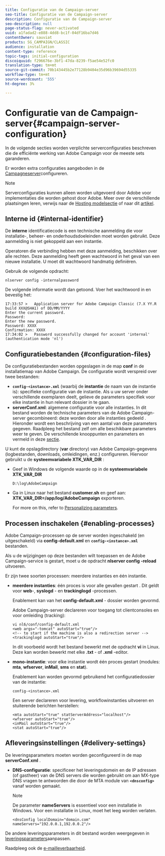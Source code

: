 ```yaml
---
title: Configuratie van de Campaign-server
seo-title: Configuratie van de Campaign-server
description: Configuratie van de Campaign-server
seo-description: null
page-status-flag: never-activated
uuid: a1fadad2-e888-4dd8-bc1f-04df16ba7d46
contentOwner: sauviat
products: SG_CAMPAIGN/CLASSIC
audience: installation
content-type: reference
topic-tags: initial-configuration
discoiquuid: f296676e-3bf1-47da-8239-f5ae54e52fc0
translation-type: tm+mt
source-git-commit: 70b143445b2e77128b9404e35d96b39694d55335
workflow-type: tm+mt
source-wordcount: '555'
ht-degree: 3%

---
```



# Configuratie van de Campaign-server{#campaign-server-configuration}

In de volgende secties worden verplichte serverconfiguraties beschreven die de efficiënte werking van Adobe Campaign voor de meeste sets garanderen.

Er worden extra configuraties aangeboden in de [Campagneserver](../../installation/using/configuring-campaign-server.md)configureren.

>[!NOTE]
>
>Serverconfiguraties kunnen alleen worden uitgevoerd door Adobe voor implementaties die worden gehost door Adobe. Meer over de verschillende plaatsingen leren, verwijs naar de [Hosting modelsectie](../../installation/using/hosting-models.md) of naar dit [artikel](https://helpx.adobe.com/nl/campaign/kb/acc-on-prem-vs-hosted.html).

## Interne id {#internal-identifier}

De **interne** identificatiecode is een technische aanmelding die voor installatie-, beheer- en onderhoudsdoeleinden moet worden gebruikt. Deze aanmelding is niet gekoppeld aan een instantie.

Operatoren die verbinding hebben met deze aanmelding, beschikken over alle rechten. Deze aanmelding heeft geen wachtwoord in het geval van een nieuwe installatie. U moet dit wachtwoord handmatig definiëren.

Gebruik de volgende opdracht:

```
nlserver config -internalpassword
```

De volgende informatie wordt dan getoond. Voer het wachtwoord in en bevestig het:

```
17:33:57 >   Application server for Adobe Campaign Classic (7.X YY.R build XXX@SHA1) of DD/MM/YYYY
Enter the current password.
Password:
Enter the new password.
Password: XXXX
Confirmation: XXXX
17:34:02 >   Password successfully changed for account 'internal' (authentication mode 'nl')
```

## Configuratiebestanden {#configuration-files}

De configuratiebestanden worden opgeslagen in de map **conf** in de installatiemap van Adobe Campaign. De configuratie wordt verspreid over twee bestanden:

* **`config-<instance>.xml`** (waarbij de **instantie** de naam van de instantie is): specifieke configuratie van de instantie. Als u uw server onder verschillende exemplaren deelt, gelieve de parameters specifiek voor elke instantie in hun relevant dossier in te gaan.
* **serverConf.xml**: algemene configuratie voor alle instanties. In dit bestand worden de technische parameters van de Adobe Campaign-server gecombineerd: deze worden door alle instanties gedeeld . Hieronder wordt een beschrijving van een aantal van deze parameters gegeven. Raadpleeg het bestand zelf om alle beschikbare parameters weer te geven. De verschillende knooppunten en parameters en vermeld in deze [sectie](../../installation/using/the-server-configuration-file.md).

U kunt de opslagdirectory (**var** directory) van Adobe Campaign-gegevens (logbestanden, downloads, omleidingen, enz.) configureren. Hiervoor gebruikt u de **systeemvariabele XTK_VAR_DIR** :

* Geef in Windows de volgende waarde op in de **systeemvariabele XTK_VAR_DIR**

   ```
   D:\log\AdobeCampaign
   ```

* Ga in Linux naar het bestand **customer.sh** en geef aan: **XTK_VAR_DIR=/app/log/AdobeCampaign** exporteren.

   For more on this, refer to [Personalizing parameters](../../installation/using/installing-packages-with-linux.md#personalizing-parameters).

## Processen inschakelen {#enabling-processes}

Adobe Campaign-processen op de server worden ingeschakeld (en uitgeschakeld) via **config-default.xml** en **`config-<instance>.xml`** bestanden.

Als u de wijzigingen op deze bestanden wilt toepassen en de Adobe Campaign-service is gestart, moet u de opdracht **nlserver config -reload** uitvoeren.

Er zijn twee soorten processen: meerdere instanties en één instantie.

* **meerdere instanties**: één proces is voor alle gevallen gestart . Dit geldt voor **web**-, **syslogd** - en **trackinglogd** -processen.

   Enablement kan van het **config-default.xml** - dossier worden gevormd.

   Adobe Campaign-server declareren voor toegang tot clientconsoles en voor omleiding (tracking):

   ```
   vi nl6/conf/config-default.xml
   <web args="-tomcat" autoStart="true"/>  
   <!-- to start if the machine is also a redirection server -->  
   <trackinglogd autoStart="true"/>
   ```

   In dit voorbeeld wordt het bestand bewerkt met de opdracht **vi** in Linux. Deze kan worden bewerkt met elke **.txt** - of **.xml** -editor.

* **mono-instantie**: voor elke instantie wordt één proces gestart (modules: **mta**, **wfserver**, **inMail**, **sms** en **stat**).

   Enablement kan worden gevormd gebruikend het configuratiedossier van de instantie:

   ```
   config-<instance>.xml
   ```

   Een server declareren voor levering, workflowinstanties uitvoeren en stuiterende berichten herstellen:

   ```
   <mta autoStart="true" statServerAddress="localhost"/>
   <wfserver autoStart="true"/>  
   <inMail autoStart="true"/>
   <stat autoStart="true"/>
   ```

## Afleveringsinstellingen {#delivery-settings}

De leveringsparameters moeten worden geconfigureerd in de map **serverConf.xml** .

* **DNS-configuratie**: specificeer het leveringsdomein en de IP adressen (of gastheer) van de DNS servers die worden gebruikt om aan MX-type DNS vragen te antwoorden die door de MTA module van **`<dnsconfig>`** vanaf worden gemaakt.

   >[!NOTE]
   >
   >De parameter **nameServers** is essentieel voor een installatie in Windows. Voor een installatie in Linux, moet het leeg worden verlaten.

   ```
   <dnsConfig localDomain="domain.com" nameServers="192.0.0.1,192.0.0.2"/>
   ```

De andere leveringsparameters in dit bestand worden weergegeven in [leveringsparameters](../../installation/using/configuring-campaign-server.md#personalizing-delivery-parameters)aanpassen.

Raadpleeg ook de [e-mailleverbaarheid](../../installation/using/email-deliverability.md).
